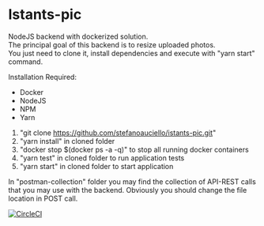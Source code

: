 # Istants-pic

NodeJS backend with dockerized solution. <br>
The principal goal of this backend is to resize uploaded photos. <br>
You just need to clone it, install dependencies and execute with "yarn start" command.

Installation Required:
- Docker
- NodeJS
- NPM
- Yarn

1) "git clone https://github.com/stefanoauciello/istants-pic.git"
2) "yarn install" in cloned folder
3) "docker stop $(docker ps -a -q)" to stop all running docker containers
4) "yarn test" in cloned folder to run application tests
5) "yarn start" in cloned folder to start application

In "postman-collection" folder you may find the collection of API-REST calls that you may use with the backend. 
Obviously you should change the file location in POST call.

[![CircleCI](https://circleci.com/gh/circleci/circleci-docs.svg?style=svg)](https://circleci.com/gh/circleci/circleci-docs)